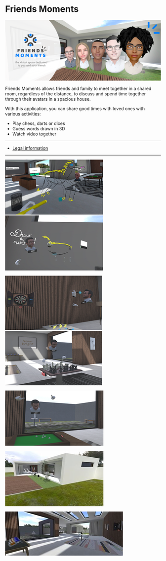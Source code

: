 # Friends Moments

![Friends moments](friendsmoments.png)

Friends Moments allows friends and family to meet together in a shared room, regardless of the distance, to discuss and spend time together through their avatars in a spacious house.

With this application, you can share good times with loved ones with various activities:
- Play chess, darts or dices
- Guess words drawn in 3D
- Watch video together

----

* [Legal information](Legals.md)

----
[![Image Draw A word - Drawer](img/FM1_thumbnail.png)](img/FM1.png)
[![Image Draw A word - Guesser](img/FM2_thumbnail.png)](img/FM2.png)

[![Image Darts](img/FM3_thumbnail.png)](img/FM3.png)
[![Image Chess](img/FM4_thumbnail.png)](img/FM4.png)

[![Image Dices](img/FM5_thumbnail.png)](img/FM5.png)

[![Image House1](img/FM6_thumbnail.jpg)](img/FM6.png)

[![Image House2](img/FM7_thumbnail.jpg)](img/FM7.png)

